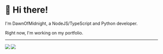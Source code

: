# 👋 Hi there!

I'm DawnOfMidnight, a NodeJS/TypeScript and Python developer.

Right now, I'm working on my portfolio.

<hr>

<img align="left" src="https://github-readme-stats.vercel.app/api?username=dawnofmidnight&count_private=true&show_icons=true&bg_color=0A2540&title_color=00D4FF&text_color=FFFFFF&icon_color=ff00bf&hide_border=true&border_radius=10&include_all_commits=true&count_private=true"/>

<img align="left" src="https://github-readme-stats.vercel.app/api/top-langs?username=dawnofmidnight&count_private=true&show_icons=true&bg_color=0A2540&title_color=00D4FF&text_color=FFFFFF&icon_color=ff00bf&hide_border=true&border_radius=10&layout=compact&langs_count=8"/>



<!---
dawnofmidnight/dawnofmidnight is a ✨ special ✨ repository because its `README.md` (this file) appears on your GitHub profile.
You can click the Preview link to take a look at your changes.
--->
